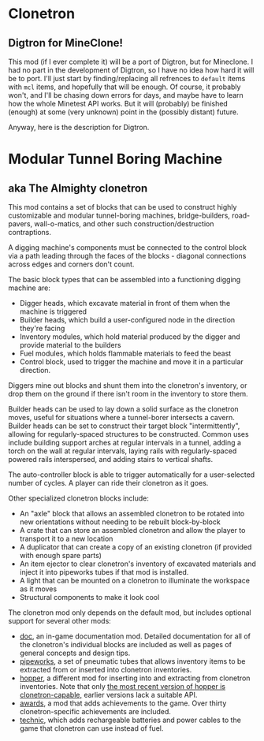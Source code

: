 # Clonetron
## Digtron for MineClone!

This mod (if I ever complete it) will be a port of Digtron, but for Mineclone. I had no part in the development of Digtron, so I have no idea how hard it will be to port. I'll  just start by finding/replacing all refrences to `default` items with `mcl` items, and hopefully that will be enough. Of course, it probably won't, and I'll be chasing down errors for days, and maybe have to learn how the whole Minetest API works. But it will (probably) be finished (enough) at some (very unknown) point in the (possibly distant) future.

Anyway, here is the description for Digtron.


# Modular Tunnel Boring Machine
## aka The Almighty clonetron


This mod contains a set of blocks that can be used to construct highly customizable and modular tunnel-boring machines, bridge-builders, road-pavers, wall-o-matics, and other such construction/destruction contraptions.

A digging machine's components must be connected to the control block via a path leading through the faces of the blocks - diagonal connections across edges and corners don't count. 

The basic block types that can be assembled into a functioning digging machine are:

* Digger heads, which excavate material in front of them when the machine is triggered
* Builder heads, which build a user-configured node in the direction they're facing
* Inventory modules, which hold material produced by the digger and provide material to the builders
* Fuel modules, which holds flammable materials to feed the beast
* Control block, used to trigger the machine and move it in a particular direction.

Diggers mine out blocks and shunt them into the clonetron's inventory, or drop them on the ground if there isn't room in the inventory to store them.

Builder heads can be used to lay down a solid surface as the clonetron moves, useful for situations where a tunnel-borer intersects a cavern. Builder heads can be set to construct their target block "intermittently", allowing for regularly-spaced structures to be constructed. Common uses include building support arches at regular intervals in a tunnel, adding a torch on the wall at regular intervals, laying rails with regularly-spaced powered rails interspersed, and adding stairs to vertical shafts.

The auto-controller block is able to trigger automatically for a user-selected number of cycles. A player can ride their clonetron as it goes.

Other specialized clonetron blocks include:

* An "axle" block that allows an assembled clonetron to be rotated into new orientations without needing to be rebuilt block-by-block
* A crate that can store an assembled clonetron and allow the player to transport it to a new location
* A duplicator that can create a copy of an existing clonetron (if provided with enough spare parts)
* An item ejector to clear clonetron's inventory of excavated materials and inject it into pipeworks tubes if that mod is installed.
* A light that can be mounted on a clonetron to illuminate the workspace as it moves
* Structural components to make it look cool

The clonetron mod only depends on the default mod, but includes optional support for several other mods:

* [doc](https://forum.minetest.net/viewtopic.php?t=15912), an in-game documentation mod. Detailed documentation for all of the clonetron's individual blocks are included as well as pages of general concepts and design tips.
* [pipeworks](https://forum.minetest.net/viewtopic.php?id=2155), a set of pneumatic tubes that allows inventory items to be extracted from or inserted into clonetron inventories.
* [hopper](https://forum.minetest.net/viewtopic.php?&t=12379), a different mod for inserting into and extracting from clonetron inventories. Note that only [the most recent version of hopper is clonetron-capable,](https://github.com/minetest-mods/hopper) earlier versions lack a suitable API.
* [awards](https://forum.minetest.net/viewtopic.php?&t=4870), a mod that adds achievements to the game. Over thirty clonetron-specific achievements are included.
* [technic](https://forum.minetest.net/viewtopic.php?f=11&t=2538), which adds rechargeable batteries and power cables to the game that clonetron can use instead of fuel.
